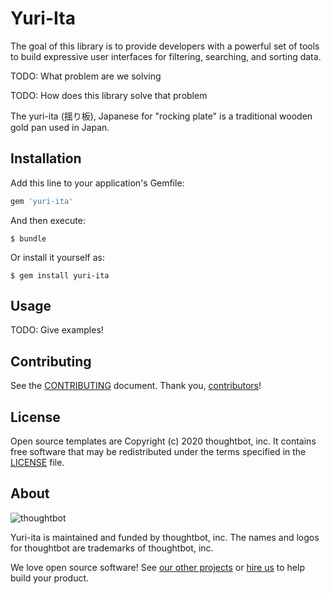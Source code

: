 # Yuri-Ita

The goal of this library is to provide developers with a powerful set of tools
to build expressive user interfaces for filtering, searching, and sorting data.

TODO: What problem are we solving

TODO: How does this library solve that problem

The yuri-ita (揺り板), Japanese for "rocking plate" is a traditional wooden gold
pan used in Japan.

## Installation

Add this line to your application's Gemfile:

```ruby
gem 'yuri-ita'
```

And then execute:

    $ bundle

Or install it yourself as:

    $ gem install yuri-ita

## Usage

TODO: Give examples!

## Contributing

See the [CONTRIBUTING] document. Thank you, [contributors]!

  [CONTRIBUTING]: CONTRIBUTING.md
  [contributors]: https://github.com/thoughtbot/yuri-ita/graphs/contributors

## License

Open source templates are Copyright (c) 2020 thoughtbot, inc.
It contains free software that may be redistributed
under the terms specified in the [LICENSE] file.

[LICENSE]: /LICENSE

## About

![thoughtbot](http://presskit.thoughtbot.com/images/thoughtbot-logo-for-readmes.svg)

Yuri-ita is maintained and funded by thoughtbot, inc.
The names and logos for thoughtbot are trademarks of thoughtbot, inc.

We love open source software!
See [our other projects][community]
or [hire us][hire] to help build your product.

  [community]: https://thoughtbot.com/community?utm_source=github
  [hire]: https://thoughtbot.com/hire-us?utm_source=github
